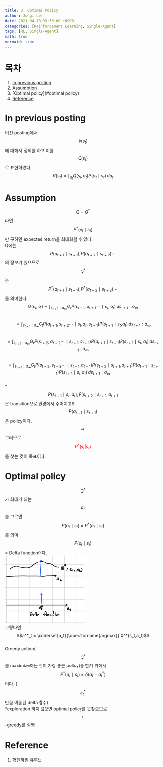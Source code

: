 ```yaml
---
title: 3. Optimal Policy
author: Jungi Lee
date: 2021-04-10 03:30:00 +0900
categories: [Reinforcement Learning, Single-Agent]
tags: [RL, Single-Agent]
math: true
mermaid: true
---
```

# 목차  
1. [In previous posting](#in-previous-posting)  
1. [Assumption](#assumption)  
1. [Optimal policy](#optimal policy)  
1. [Reference](#reference)

# In previous posting   
이전 posting에서 $$V(s_t)$$에 대해서 정의를 하고 이를 $$Q(s_t)$$로 표현하였다.  
$$V(s_t) = \int_{a_t} Q(s_t,a_t)P(a_t \mid s_t) \, da_t$$  

# Assumption   
$$Q=Q^*$$라면 $$P^*(a_t \mid s_t)$$만 구하면 expected return을 최대화할 수 있다.  
Q에는 $$P(a_{t+1} \mid s_{t+1}), P(a_{t+2} \mid s_{t+2}) \cdots$$의 정보가 있으므로 $$Q^*$$는 $$P^*(a_{t+1} \mid s_{t+1}), P^*(a_{t+2} \mid s_{t+2}) \cdots$$를 의미한다.  
$$Q(s_t,a_t) = \int_{s_{t+1}:a_{\infty}} G_t P(s_{t+1},a_{t+1} \cdots \mid s_t, a_t) \,ds_{t+1}:a_{\infty}$$  
$$= \int_{s_{t+1}:a_{\infty}} G_t P(a_{t+1},s_{t+2} \cdots \mid s_t, a_t,s_{t+1})P(s_{t+1} \mid s_t,a_t) \,ds_{t+1}:a_{\infty}$$  
$$= \int_{s_{t+1}:a_{\infty}} G_t P(s_{t+2},a_{t+2} \cdots \mid s_{t+1},a_{t+1})P(a_{t+1} \mid s_{t+1}) P(s_{t+1} \mid s_t,a_t) \,ds_{t+1}:a_{\infty}$$  
$$= \int_{s_{t+1}:a_{\infty}} G_t P(a_{t+2},s_{t+3} \cdots \mid s_{t+1}, a_{t+1})P(s_{t+2} \mid s_{t+1},a_{t+1}) P(a_{t+1} \mid s_{t+1}) P(s_{t+1} \mid s_t,a_t) \,ds_{t+1}:a_{\infty}$$  
*$$P(s_{t+1} \mid s_t, a_t), P(s_{t+2} \mid s_{t+1}, a_{t+1}$$은 transition으로 환경에서 주어지고$ $$P(a_{t+1} \mid s_{t+1})$$은 policy이다.  
$$\Rightarrow$$ 그러므로 <span style="color:red">$$P^*(a_t|s_t)$$</span>를 찾는 것이 목표이다.

# Optimal policy  
$$Q^*$$가 최대가 되는 $$a_t$$를 고르면 $$P(a_t \mid s_t) = P^*(a_t \mid s_t)$$를 의미  
$$P(a_t \mid s_t)$$= Delta function이다.  
![Figure1][delta function]  
그렇다면 $$a^*_t = \underset{a_t}{\operatorname{argmax}} Q^*(s_t,a_t)$$  
Greedy action($$Q^*$$를 maximize하는 것이 가장 좋은 policy)를 한기 위해서 $$P^*(a_t \mid s_t) = \delta (a_t-a^*_t)$$이다. ($$a^*_t$$만큼 이동된 delta 함수)  
*exploration 하지 않으면 optimal policy를 못찾으므로  $$\epsilon$$-greedy를 실행

# Reference
1. [혁펜하임 유투브][혁펜하임 유투브]

[혁펜하임 유투브]: https://www.youtube.com/watch?v=cvctS4xWSaU&list=PL_iJu012NOxehE8fdF9me4TLfbdv3ZW8g  
[delta function]: /assets/img/Single-agent/delta_function.png
